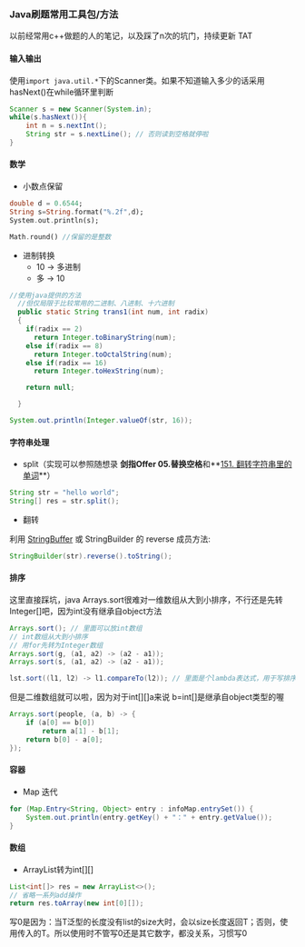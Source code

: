 ### Java刷题常用工具包/方法

以前经常用c++做题的人的笔记，以及踩了n次的坑门，持续更新 TAT

#### 输入输出

使用`import java.util.*`下的Scanner类。如果不知道输入多少的话采用hasNext()在while循环里判断

```java
Scanner s = new Scanner(System.in);
while(s.hasNext()){
    int n = s.nextInt();
    String str = s.nextLine(); // 否则读到空格就停啦
}
```

#### 数学

* 小数点保留

```dart
double d = 0.6544;
String s=String.format("%.2f",d);
System.out.println(s);

Math.round() //保留的是整数
```

* 进制转换 
  * 10 -> 多进制
  * 多 -> 10

```java
//使用java提供的方法
  //但仅局限于比较常用的二进制、八进制、十六进制
  public static String trans1(int num, int radix)
  {
    if(radix == 2)
      return Integer.toBinaryString(num);
    else if(radix == 8)
      return Integer.toOctalString(num);
    else if(radix == 16)
      return Integer.toHexString(num);

    return null;

  }
```

```java
System.out.println(Integer.valueOf(str, 16));
```



#### 字符串处理

* split（实现可以参照随想录 **剑指Offer 05.替换空格**和**[151. 翻转字符串里的单词](https://leetcode-cn.com/problems/reverse-words-in-a-string/)**）

```java
String str = "hello world";
String[] res = str.split();
```

* 翻转

 利用 [StringBuffer](https://so.csdn.net/so/search?q=StringBuffer) 或 StringBuilder 的 reverse 成员方法:

```java
StringBuilder(str).reverse().toString();
```

#### 排序

这里直接踩坑，java Arrays.sort很难对一维数组从大到小排序，不行还是先转Integer[]吧，因为int没有继承自object方法

```java
Arrays.sort(); // 里面可以放int数组
// int数组从大到小排序
// 用for先转为Integer数组
Arrays.sort(g, (a1, a2) -> (a2 - a1));
Arrays.sort(s, (a1, a2) -> (a2 - a1));

lst.sort((l1, l2) -> l1.compareTo(l2)); // 里面是个lambda表达式，用于写排序规则
```

但是二维数组就可以啦，因为对于int\[][]a来说 b=int[]是继承自object类型的喔

```java
Arrays.sort(people, (a, b) -> {
    if (a[0] == b[0])               
        return a[1] - b[1];
    return b[0] - a[0];
});
```

#### 容器

* Map 迭代

```java
for (Map.Entry<String, Object> entry : infoMap.entrySet()) {
    System.out.println(entry.getKey() + "：" + entry.getValue());
}
```

#### 数组

* ArrayList转为int[][]

```java
List<int[]> res = new ArrayList<>();
// 省略一系列add操作
return res.toArray(new int[0][]);
```

写0是因为：当T泛型的长度没有list的size大时，会以size长度返回T；否则，使用传入的T。所以使用时不管写0还是其它数字，都没关系，习惯写0
